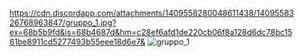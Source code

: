 https://cdn.discordapp.com/attachments/1409558280048611438/1409558326768963847/gruppo_1.jpg?ex=68b5b9fd&is=68b4687d&hm=c28ef6afd1de220cb06f8a128d6dc78bc1561be8911cd5277493b55eee18d6e7&
![gruppo_1](https://github.com/user-attachments/assets/f8c72b7c-aefd-4da7-bddf-f8aea89675d3)
